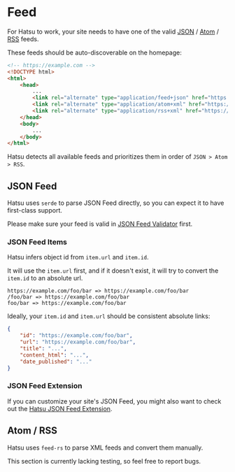 # Feed

For Hatsu to work, your site needs to have one of the valid [JSON](https://jsonfeed.org/version/1.1/) / [Atom](https://en.wikipedia.org/wiki/Atom_(web_standard)) / [RSS](https://en.wikipedia.org/wiki/RSS) feeds.

These feeds should be auto-discoverable on the homepage:

```html
<!-- https://example.com -->
<!DOCTYPE html>
<html>
    <head>
        ...
        <link rel="alternate" type="application/feed+json" href="https://example.com/feed.json" />
        <link rel="alternate" type="application/atom+xml" href="https://example.com/atom.xml" />
        <link rel="alternate" type="application/rss+xml" href="https://example.com/rss.xml" />
    </head>
    <body>
        ...
    </body>
</html>
```

Hatsu detects all available feeds and prioritizes them in order of `JSON > Atom > RSS`.

## JSON Feed

Hatsu uses `serde` to parse JSON Feed directly, so you can expect it to have first-class support.

Please make sure your feed is valid in [JSON Feed Validator](https://validator.jsonfeed.org/) first.

### JSON Feed Items

Hatsu infers object id from `item.url` and `item.id`.

It will use the `item.url` first, and if it doesn't exist, it will try to convert the `item.id` to an absolute url.

```text
https://example.com/foo/bar => https://example.com/foo/bar
/foo/bar => https://example.com/foo/bar 
foo/bar => https://example.com/foo/bar
```

Ideally, your `item.id` and `item.url` should be consistent absolute links:

```json
{
	"id": "https://example.com/foo/bar",
    "url": "https://example.com/foo/bar",
	"title": "...",
	"content_html": "...",
	"date_published": "..."
}
```

### JSON Feed Extension

If you can customize your site's JSON Feed,
you might also want to check out the [Hatsu JSON Feed Extension](../others/json-feed-extension.md).

## Atom / RSS

Hatsu uses `feed-rs` to parse XML feeds and convert them manually.

This section is currently lacking testing, so feel free to report bugs.
